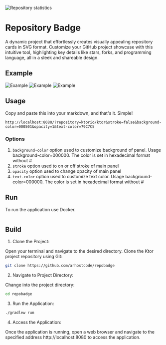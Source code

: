 ![Repository statistics](http://localhost:8080/?repository=arhostcode/repobadge&stroke=false&background-color=000501&opacity=1&text-color=79C7C5)

# Repository Badge
A dynamic project that effortlessly creates visually appealing repository cards in SVG format. Customize your GitHub project showcase with this intuitive tool, highlighting key details like stars, forks, and programming language, all in a sleek and shareable design.

## Example
![Example](http://localhost:8080/?repository=ktorio/ktor&stroke=false&background-color=0D1321&opacity=1&text-color=FFEDDF)
![Example](http://localhost:8080/?repository=JetBrains/kotlin&stroke=false&background-color=360568&opacity=1&text-color=A5E6BA)
![Example](http://localhost:8080/?repository=TheAlgorithms/Java&stroke=false&background-color=FFFFFF&opacity=1&text-color=000000)

## Usage
Copy and paste this into your markdown, and that's it. Simple!
```
http://localhost:8080/?repository=ktorio/ktor&stroke=false&background-color=000501&opacity=1&text-color=79C7C5
```

### Options
1. `background-color` option used to customize background of panel. Usage background-color=000000. The color is set in hexadecimal format without #
2. `stroke` option used to on or off stroke of main panel
3. `opacity` option used to change opacity of main panel
4. `text-color` option used to customize text color. Usage background-color=000000. The color is set in hexadecimal format without #

## Run

To run the application use Docker.

```bash

````


## Build

1. Clone the Project:

Open your terminal and navigate to the desired directory. Clone the Ktor project repository using Git:

```bash
git clone https://github.com/arhostcode/repobadge
```

2. Navigate to Project Directory:

Change into the project directory:

```bash
cd repobadge
```

3. Run the Application:

```bash
./gradlew run
```

4. Access the Application:

Once the application is running, open a web browser and navigate to the specified address http://localhost:8080 to access the application.